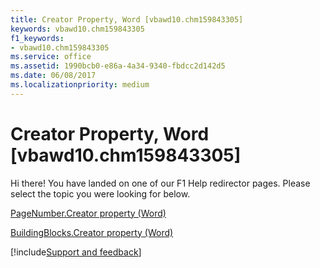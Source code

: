 ```yaml
---
title: Creator Property, Word [vbawd10.chm159843305]
keywords: vbawd10.chm159843305
f1_keywords:
- vbawd10.chm159843305
ms.service: office
ms.assetid: 1990bcb0-e86a-4a34-9340-fbdcc2d142d5
ms.date: 06/08/2017
ms.localizationpriority: medium
---
```



# Creator Property, Word [vbawd10.chm159843305]

Hi there! You have landed on one of our F1 Help redirector pages. Please select the topic you were looking for below.

[PageNumber.Creator property (Word)](https://msdn.microsoft.com/library/f83e5112-c0f4-523c-e6ed-43aa572c3e2c%28Office.15%29.aspx)

[BuildingBlocks.Creator property (Word)](https://msdn.microsoft.com/library/42d378dc-d442-e8e2-382c-ea82b71ffcf8%28Office.15%29.aspx)

[!include[Support and feedback](~/includes/feedback-boilerplate.md)]